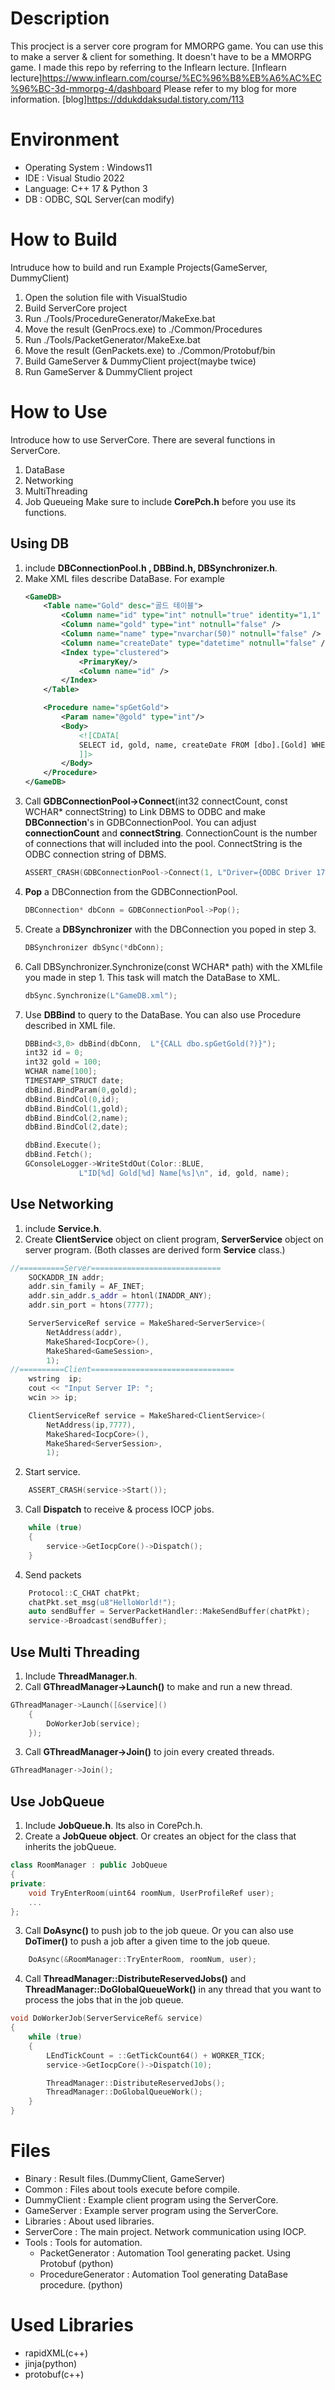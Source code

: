 # Description
This procject is a server core program for MMORPG game. You can use this to make a server & client for something. It doesn't have to be a MMORPG game. 
I made this repo by referring to the Inflearn lecture.
[Inflearn lecture]https://www.inflearn.com/course/%EC%96%B8%EB%A6%AC%EC%96%BC-3d-mmorpg-4/dashboard
Please refer to my blog for more information.
[blog]https://ddukddaksudal.tistory.com/113

# Environment
* Operating System : Windows11
* IDE : Visual Studio 2022
* Language: C++ 17 & Python 3
* DB : ODBC, SQL Server(can modify)

# How to Build
Intruduce how to build and run Example Projects(GameServer, DummyClient)
1. Open the solution file with VisualStudio
2. Build ServerCore project
3. Run ./Tools/ProcedureGenerator/MakeExe.bat
4. Move the result (GenProcs.exe) to ./Common/Procedures
5. Run ./Tools/PacketGenerator/MakeExe.bat
6. Move the result (GenPackets.exe) to ./Common/Protobuf/bin
7. Build GameServer & DummyClient project(maybe twice)
8. Run GameServer & DummyClient project

# How to Use
Introduce how to use ServerCore. There are several functions in ServerCore.
1. DataBase
2. Networking
3. MultiThreading
4. Job Queueing
Make sure to include **CorePch.h** before you use its functions.

## Using DB
1. include **DBConnectionPool.h , DBBind.h, DBSynchronizer.h**.
3. Make XML files describe DataBase. For example
	```xml
	<GameDB>
		<Table name="Gold" desc="골드 테이블">
			<Column name="id" type="int" notnull="true" identity="1,1" />
			<Column name="gold" type="int" notnull="false" />
			<Column name="name" type="nvarchar(50)" notnull="false" />
			<Column name="createDate" type="datetime" notnull="false" />
			<Index type="clustered">
				<PrimaryKey/>
				<Column name="id" />
			</Index>
		</Table>

		<Procedure name="spGetGold">
			<Param name="@gold" type="int"/>
			<Body>
				<![CDATA[
				SELECT id, gold, name, createDate FROM [dbo].[Gold] WHERE gold = (@gold)
				]]>
			</Body>
		</Procedure>
	</GameDB>
	```
4. Call **GDBConnectionPool->Connect**(int32 connectCount, const WCHAR* connectString) to Link DBMS to ODBC and make **DBConnection**'s in GDBConnectionPool. You can adjust **connectionCount** and **connectString**. ConnectionCount is the number of connections that will included into the pool. ConnectString is the ODBC connection string of DBMS. 
	 ```c++
	 ASSERT_CRASH(GDBConnectionPool->Connect(1, L"Driver={ODBC Driver 17 for SQL Server};Server=(localdb)\\MSSQLLocalDB;Database=ServerDB;Trusted_Connection=Yes;"));
	 ```
5. **Pop** a DBConnection from the GDBConnectionPool.
	```c++
	DBConnection* dbConn = GDBConnectionPool->Pop();
	```
6. Create a **DBSynchronizer** with the DBConnection you poped  in step 3. 
	```c++
	DBSynchronizer dbSync(*dbConn);
	```
7. Call DBSynchronizer.Synchronize(const WCHAR* path) with the XMLfile you made in step 1. This task will match the DataBase to XML.
	```c++
	dbSync.Synchronize(L"GameDB.xml"); 
	```
8.  Use **DBBind** to query to the DataBase. You can also use Procedure described in XML file. 
	```c++
	DBBind<3,0> dbBind(dbConn,  L"{CALL dbo.spGetGold(?)}");
	int32 id = 0;
	int32 gold = 100;
	WCHAR name[100];
	TIMESTAMP_STRUCT date;
	dbBind.BindParam(0,gold);
	dbBind.BindCol(0,id);
	dbBind.BindCol(1,gold);
	dbBind.BindCol(2,name);
	dbBind.BindCol(2,date);

	dbBind.Execute();
	dbBind.Fetch();
	GConsoleLogger->WriteStdOut(Color::BLUE,
				L"ID[%d] Gold[%d] Name[%s]\n", id, gold, name);
	```
	
## Use Networking
1. include **Service.h**.
2. Create **ClientService** object on client program, **ServerService** object on server program. (Both classes are derived form **Service** class.)
```c++
//==========Server=============================
	SOCKADDR_IN addr;
	addr.sin_family = AF_INET;
	addr.sin_addr.s_addr = htonl(INADDR_ANY);
	addr.sin_port = htons(7777);

	ServerServiceRef service = MakeShared<ServerService>(
		NetAddress(addr),
		MakeShared<IocpCore>(),
		MakeShared<GameSession>,
		1);
//==========Client================================
	wstring  ip;
	cout << "Input Server IP: ";
	wcin >> ip;

	ClientServiceRef service = MakeShared<ClientService>(
		NetAddress(ip,7777),
		MakeShared<IocpCore>(),
		MakeShared<ServerSession>,
		1);
```
2. Start service.
```c++
	ASSERT_CRASH(service->Start());
```
3. Call **Dispatch** to receive & process IOCP jobs.
```c++
	while (true)
	{
		service->GetIocpCore()->Dispatch();
	}
```

4. Send packets 
```c++
	Protocol::C_CHAT chatPkt;
	chatPkt.set_msg(u8"HelloWorld!");
	auto sendBuffer = ServerPacketHandler::MakeSendBuffer(chatPkt);
	service->Broadcast(sendBuffer);
```

## Use Multi Threading
1. Include **ThreadManager.h**.
2. Call **GThreadManager->Launch()** to make and run a new thread.
```c++
GThreadManager->Launch([&service]()
	{
		DoWorkerJob(service);
	});
```
3. Call **GThreadManager->Join()** to join every created threads.
```c++
GThreadManager->Join();
```
## Use JobQueue
1. Include **JobQueue.h**. Its also in CorePch.h.
2. Create a **JobQueue object**. Or creates an object for the class that inherits the jobQueue.
```c++
class RoomManager : public JobQueue
{
private:
	void TryEnterRoom(uint64 roomNum, UserProfileRef user);
	...
};
```
3. Call **DoAsync()** to push job to the job queue. Or you can also use **DoTimer()** to push a job after a given time to the job queue.
```c++
	DoAsync(&RoomManager::TryEnterRoom, roomNum, user);
```
4. Call **ThreadManager::DistributeReservedJobs()** and **ThreadManager::DoGlobalQueueWork()** in any thread that you want to process the jobs that in the job queue.
```c++
void DoWorkerJob(ServerServiceRef& service)
{
	while (true)
	{
		LEndTickCount = ::GetTickCount64() + WORKER_TICK;
		service->GetIocpCore()->Dispatch(10);

		ThreadManager::DistributeReservedJobs();
		ThreadManager::DoGlobalQueueWork();
	}
}
```

# Files

 - Binary : Result files.(DummyClient, GameServer)
 - Common : Files about tools execute before compile.
 - DummyClient : Example client program using the ServerCore.
 - GameServer : Example server program using the ServerCore.
 - Libraries : About used libraries.
 - ServerCore : The main project. Network communication  using IOCP.
 - Tools : Tools for automation.
	 - PacketGenerator : Automation Tool generating packet. Using Protobuf (python)
	  - ProcedureGenerator : Automation Tool generating DataBase procedure. (python)

# Used Libraries

 - rapidXML(c++)
 - jinja(python) 
 - protobuf(c++)

